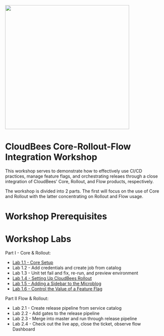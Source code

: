 <img src="https://mms.businesswire.com/media/20191204005250/en/760213/23/Logo_-_Stacked_-_Full_Color%402x.jpg" width="400" align="middle">

# CloudBees Core-Rollout-Flow Integration Workshop
This workshop serves to demonstrate how to  effectively use CI/CD practices, manage feature flags, and orchestrating releaes through a close integration of CloudBees' Core, Rollout, and Flow products, respectively.

The workshop is divided into 2 parts. The first will focus on the use of Core and Rollout with the latter concentrating on Rollout and Flow usage.

# Workshop Prerequisites

# Workshop Labs
Part I - Core & Rollout:
 * [Lab 1.1 - Core Setup](labs/core-workshop-setup/workshop-setup.md)
 * Lab 1.2 - Add credentials and create job from catalog
 * Lab 1.3 - Unit tet fail and fix, re-run, and preview environment
 * [Lab 1.4 - Setting Up CloudBees Rollout](labs/rolloutSetup/rolloutSetup.md)
 * [Lab 1.5 - Adding a Sidebar to the Microblog](labs/rolloutFeature/rolloutFeature.md)
 * [Lab 1.6 - Control the Value of a Feature Flag](labs/rolloutExperiment/rolloutExperiment.md)

Part II Flow & Rollout:
 * Lab 2.1 - Create release pipeline from service catalog
 * Lab 2.2 - Add gates to the release pipeline
 * Lab 2.3 - Merge into master and run through release pipeline
 * Lab 2.4 - Check out the live app, close the ticket, observe flow Dashboard
